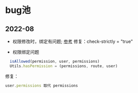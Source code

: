 # bug池

## 2022-08

- 权限修改时，绑定有问题;
  [参考](https://element-plus.gitee.io/zh-CN/component/tree.html#%E5%B1%9E%E6%80%A7)
  修复：check-strictly = "true"

- 权限绑定问题

```js
  isAllowed(permission, user, permissions)
  Utils.hasPermission = (permissions, route, user)
```

  修复：

  ```js
  user.permissions 取代 permissions
  ```
